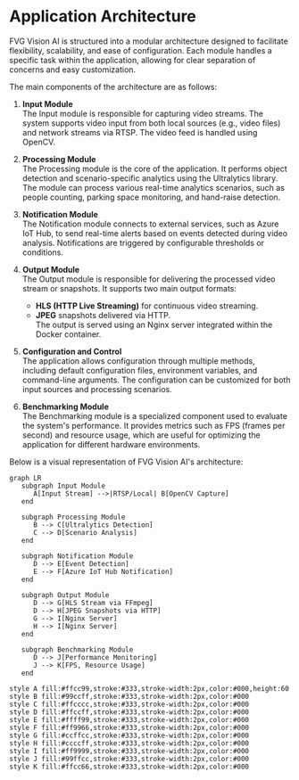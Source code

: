 # Application Architecture

FVG Vision AI is structured into a modular architecture designed to facilitate flexibility, scalability, and ease of
configuration. Each module handles a specific task within the application, allowing for clear separation of concerns and
easy customization.

The main components of the architecture are as follows:

1. **Input Module**  
   The Input module is responsible for capturing video streams. The system supports video input from both local
   sources (e.g., video files) and network streams via RTSP. The video feed is handled using OpenCV.

2. **Processing Module**  
   The Processing module is the core of the application. It performs object detection and scenario-specific analytics
   using the Ultralytics library. The module can process various real-time analytics scenarios, such as people counting,
   parking space monitoring, and hand-raise detection.

3. **Notification Module**  
   The Notification module connects to external services, such as Azure IoT Hub, to send real-time alerts based on
   events detected during video analysis. Notifications are triggered by configurable thresholds or conditions.

4. **Output Module**  
   The Output module is responsible for delivering the processed video stream or snapshots. It supports two main output
   formats:
    - **HLS (HTTP Live Streaming)** for continuous video streaming.
    - **JPEG** snapshots delivered via HTTP.  
      The output is served using an Nginx server integrated within the Docker container.

5. **Configuration and Control**  
   The application allows configuration through multiple methods, including default configuration files, environment
   variables, and command-line arguments. The configuration can be customized for both input sources and processing
   scenarios.

6. **Benchmarking Module**  
   The Benchmarking module is a specialized component used to evaluate the system's performance. It provides metrics
   such as FPS (frames per second) and resource usage, which are useful for optimizing the application for different
   hardware environments.

Below is a visual representation of FVG Vision AI's architecture:

```mermaid
graph LR
   subgraph Input Module
      A[Input Stream] -->|RTSP/Local| B[OpenCV Capture]
   end

   subgraph Processing Module
      B --> C[Ultralytics Detection]
      C --> D[Scenario Analysis]
   end

   subgraph Notification Module
      D --> E[Event Detection]
      E --> F[Azure IoT Hub Notification]
   end

   subgraph Output Module
      D --> G[HLS Stream via FFmpeg]
      D --> H[JPEG Snapshots via HTTP]
      G --> I[Nginx Server]
      H --> I[Nginx Server]
   end

   subgraph Benchmarking Module
      D --> J[Performance Monitoring]
      J --> K[FPS, Resource Usage]
   end

style A fill:#ffcc99,stroke:#333,stroke-width:2px,color:#000,height:60
style B fill:#99ccff,stroke:#333,stroke-width:2px,color:#000
style C fill:#ffcccc,stroke:#333,stroke-width:2px,color:#000
style D fill:#ffccff,stroke:#333,stroke-width:2px,color:#000
style E fill:#ffff99,stroke:#333,stroke-width:2px,color:#000
style F fill:#ff9966,stroke:#333,stroke-width:2px,color:#000
style G fill:#ccffcc,stroke:#333,stroke-width:2px,color:#000
style H fill:#ccccff,stroke:#333,stroke-width:2px,color:#000
style I fill:#ff9999,stroke:#333,stroke-width:2px,color:#000
style J fill:#99ffcc,stroke:#333,stroke-width:2px,color:#000
style K fill:#ffcc66,stroke:#333,stroke-width:2px,color:#000
```